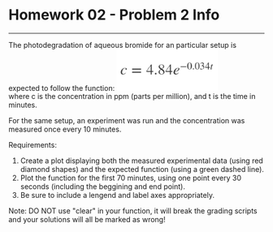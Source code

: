 # Homework 02 - Problem 2 Info
---
The photodegradation of aqueous bromide for an particular setup is expected to follow the function:
<img src = "assets/h0202_0.png" width = "200"> <br />
where c is the concentration in ppm (parts per million), and t is the time in minutes. <br />

For the same setup, an experiment was run and the concentration was measured once every 10 minutes.

Requirements:
1. Create a plot displaying both the measured experimental data (using red diamond shapes) and the expected function (using a green dashed line). 
2. Plot the function for the first 70 minutes, using one point every 30 seconds (including the beggining and end point).
3. Be sure to include a lengend and label axes appropriately.

Note: DO NOT use "clear" in your function, it will break the grading scripts and your solutions will all be marked as wrong!

